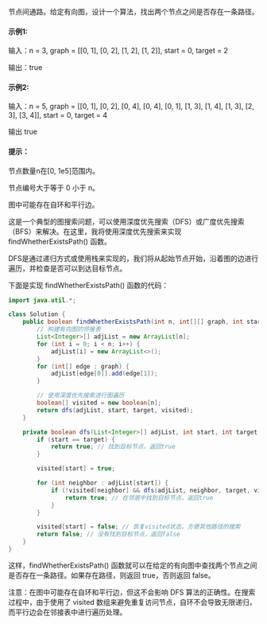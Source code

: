 节点间通路。给定有向图，设计一个算法，找出两个节点之间是否存在一条路径。                    

#### 示例1:                        

输入：n = 3, graph = [[0, 1], [0, 2], [1, 2], [1, 2]], start = 0, target = 2                      

输出：true                         

#### 示例2:                        

输入：n = 5, graph = [[0, 1], [0, 2], [0, 4], [0, 4], [0, 1], [1, 3], [1, 4], [1, 3], [2, 3], [3, 4]], start = 0, target = 4                

输出 true                     

#### 提示：                  

节点数量n在[0, 1e5]范围内。                     

节点编号大于等于 0 小于 n。                        

图中可能存在自环和平行边。             





这是一个典型的图搜索问题，可以使用深度优先搜索（DFS）或广度优先搜索（BFS）来解决。在这里，我将使用深度优先搜索来实现 findWhetherExistsPath() 函数。

DFS是通过递归方式或使用栈来实现的，我们将从起始节点开始，沿着图的边进行遍历，并检查是否可以到达目标节点。

下面是实现 findWhetherExistsPath() 函数的代码：

```java
import java.util.*;

class Solution {
    public boolean findWhetherExistsPath(int n, int[][] graph, int start, int target) {
        // 构建有向图的邻接表
        List<Integer>[] adjList = new ArrayList[n];
        for (int i = 0; i < n; i++) {
            adjList[i] = new ArrayList<>();
        }
        for (int[] edge : graph) {
            adjList[edge[0]].add(edge[1]);
        }

        // 使用深度优先搜索进行图遍历
        boolean[] visited = new boolean[n];
        return dfs(adjList, start, target, visited);
    }

    private boolean dfs(List<Integer>[] adjList, int start, int target, boolean[] visited) {
        if (start == target) {
            return true; // 找到目标节点，返回true
        }

        visited[start] = true;

        for (int neighbor : adjList[start]) {
            if (!visited[neighbor] && dfs(adjList, neighbor, target, visited)) {
                return true; // 在邻居中找到目标节点，返回true
            }
        }

        visited[start] = false; // 恢复visited状态，方便其他路径的搜索
        return false; // 没有找到目标节点，返回false
    }
}
```

这样，findWhetherExistsPath() 函数就可以在给定的有向图中查找两个节点之间是否存在一条路径。如果存在路径，则返回 true，否则返回 false。

注意：在图中可能存在自环和平行边，但这不会影响 DFS 算法的正确性。在搜索过程中，由于使用了 visited 数组来避免重复访问节点，自环不会导致无限递归，而平行边会在邻接表中进行遍历处理。                       




